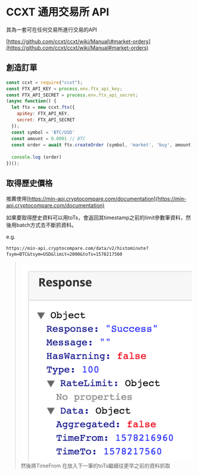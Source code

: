 # CCXT 通用交易所 API

其為一套可在任何交易所進行交易的API

[https://github.com/ccxt/ccxt/wiki/Manual\#market-orders](https://github.com/ccxt/ccxt/wiki/Manual#market-orders)

## 創造訂單

```javascript
const ccxt = require("ccxt");
const FTX_API_KEY = process.env.ftx_api_key;
const FTX_API_SECRET = process.env.ftx_api_secret;
(async function() {
  let ftx = new ccxt.ftx({
    apiKey: FTX_API_KEY,
    secret: FTX_API_SECRET
  });
  const symbol = 'BTC/USD'
  const amount = 0.0001 // BTC
  const order = await ftx.createOrder (symbol, 'market', 'buy', amount);

  console.log (order)
})();
```

## 取得歷史價格

推薦使用[https://min-api.cryptocompare.com/documentation](https://min-api.cryptocompare.com/documentation)

如果要取得歷史資料可以用toTs，會返回其timestamp之前的limit參數筆資料，然後用batch方式去不斷抓資料。

e.g.

```text
https://min-api.cryptocompare.com/data/v2/histominute?fsym=BTC&tsym=USD&limit=2000&toTs=1578217560
```

> ![](.gitbook/assets/螢幕快照%202020-01-05%20下午6.11.53.png)然後將TimeFrom 在放入下一筆的toTs繼續往更早之前的資料抓取


